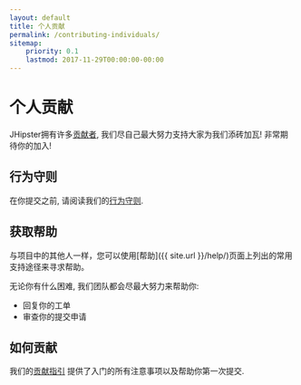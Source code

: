 ```yaml
---
layout: default
title: 个人贡献
permalink: /contributing-individuals/
sitemap:
    priority: 0.1
    lastmod: 2017-11-29T00:00:00-00:00
---
```

# <i class="fa fa-keyboard-o"></i> 个人贡献

JHipster拥有许多[贡献者](https://github.com/jhipster/generator-jhipster/graphs/contributors), 我们尽自己最大努力支持大家为我们添砖加瓦! 非常期待你的加入!

## 行为守则

在你提交之前, 请阅读我们的[行为守则](https://github.com/jhipster/generator-jhipster/blob/main/CODE_OF_CONDUCT.md).

## 获取帮助

与项目中的其他人一样，您可以使用[帮助]({{ site.url }}/help/)页面上列出的常用支持途径来寻求帮助。

无论你有什么困难, 我们团队都会尽最大努力来帮助你:

- 回复你的工单
- 审查你的提交申请

## 如何贡献

我们的[贡献指引](https://github.com/jhipster/generator-jhipster/blob/main/CONTRIBUTING.md) 提供了入门的所有注意事项以及帮助你第一次提交.
